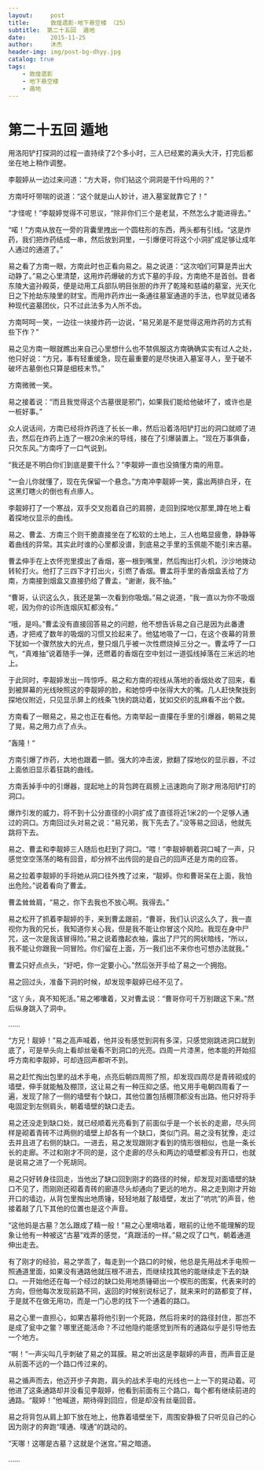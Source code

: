 ```yaml
---
layout:     post
title:      敦煌遗影·地下悬空楼 （25）
subtitle:  第二十五回  遁地  
date:       2015-11-25
author:     沐杰
header-img: img/post-bg-dhyy.jpg
catalog: true
tags:
    - 敦煌遗影
    - 地下悬空楼
    - 遁地
---
```

# 第二十五回  遁地  

用洛阳铲打探洞的过程一直持续了2个多小时，三人已经累的满头大汗，打完后都坐在地上稍作调整。

李靓婷从一边过来问道：“方大哥，你们钻这个洞洞是干什吗用的？”

方南吁吁带喘的说道：“这个就是山人妙计，进入墓室就靠它了！”

“才怪呢！”李靓婷觉得不可思议，“除非你们三个是老鼠，不然怎么才能进得去。”

“喏！”方南从放在一旁的背囊里拽出一个圆柱形的东西，两头都有引线。“这是炸药，我们把炸药结成一串，然后放到洞里，一引爆便可将这个小洞扩成足够让成年人通过的通道了。”

易之看了方南一眼，方南此时也正看向易之。易之说道：“这次咱们可算是弄出大动静了。”易之心里清楚，这用炸药爆破的方式下墓的手段，方南绝不是首创。昔者东陵大盗孙殿英，便是动用工兵部队明目张胆的炸开了乾隆和慈禧的墓室，光天化日之下抢劫东陵里的财宝。而用炸药炸出一条通往墓室通道的手法，也早就见诸各种现代盗墓团伙，只不过此法多为人所不齿。

方南呵呵一笑，一边往一块接炸药一边说，“易兄弟是不是觉得这用炸药的方式有些下作？”

易之见方南一眼就瞧出来自己心里想什么也不禁佩服这方南确确实实有过人之处，他只好说：“方兄，事有轻重缓急，现在最重要的是尽快进入墓室寻人，至于破不破坏古墓倒也只算是细枝末节。”

方南微微一笑。

易之接着说：“而且我觉得这个古墓很是邪门，如果我们能给他破坏了，或许也是一桩好事。”

众人说话间，方南已经将炸药连了长长一串，然后沿着洛阳铲打出的洞口就顺了进去，然后在炸药上连了一根20余米的导线，接在了引爆装置上。“现在万事俱备，只欠东风。”方南呼了一口气说到。

“我还是不明白你们到底是要干什么？”李靓婷一直也没搞懂方南的用意。

“一会儿你就懂了，现在先保留一个悬念。”方南冲李靓婷一笑，露出两排白牙，在这黑灯瞎火的倒也有点瘆人。

李靓婷打了一个寒战，双手交叉抱着自己的肩膀，走回到探地仪那里,蹲在地上看着探地仪显示的曲线。

易之、曹孟、方南三个则干脆直接坐在了松软的土地上，三人也略显疲惫，静静等着曲线的异常。其实此时谁的心里都没谱，到底易之手里的玉佩能不能引来古墓。

曹孟伸手在上衣怀兜里摸出了香烟，塞一根到嘴里，然后掏出打火机，沙沙地拨动转轮打火。他打了三四下才打出火，引燃了香烟。曹孟将手里的香烟盒丢给了方南，方南接到烟盒又直接扔给了曹孟，“谢谢，我不抽。”

“曹哥，认识这么久，我还是第一次看到你吸烟。”易之说道，“我一直以为你不吸烟呢，因为你的诊所连烟灰缸都没有。”

“哦，是吗。”曹孟没有直接回答易之的问题，他不想告诉易之自己是因为此番遭遇，才把戒了数年的吸烟的习惯又捡起来了。他猛地吸了一口，在这个夜幕的背景下犹如一个骤然放大的光点，整只烟几乎被一次性燃烧掉三分之一。曹孟呼了一口气，“真难抽”说着随手一弹，还燃着的香烟在空中划过一道弧线掉落在三米远的地上。

于此同时，李靓婷发出一阵惊呼。易之和方南的视线从落地的香烟处收了回来，看到被屏幕的光线映照这的李靓婷的脸，和她惊呼中张得大大的嘴。几人赶快聚拢到探地仪附近，只见显示屏上的线条飞快的跳动着，犹如交织的乱麻看不出个数。

方南看了一眼易之，易之也正在看他。方南举起一直攥在手里的引爆器，朝易之晃了晃，易之用力点了点头。

”轰隆！“

方南引爆了炸药，大地也跟着一颤。强大的冲击波，掀翻了探地仪的显示器，不过上面依旧显示着狂跳的曲线。

方南丢掉手中的引爆器，提起地上的背包跨在肩膀上迅速跑向了刚才用洛阳铲打的洞口。

爆炸引发的威力，将不到十公分直径的小洞扩成了直径将近1米2的一个足够人通过的洞口。方南回过头对易之说：“易兄弟，我下先去了。”没等易之回话，他就先跳将下去。

易之、曹孟和李靓婷三人随后也赶到了洞口。“喂！”李靓婷朝着洞口喊了一声，只感觉空空荡荡的略有回音，却分辨不出传回的是自己的回声还是方南的应答。

易之拉着李靓婷的手将她从洞口往外拽了过来，“靓婷。你和曹哥呆在上面，我怕出危险。”说着看向了曹孟。

曹孟耸耸肩，“易之，你下去我也不放心啊。我得去。”

易之松开了抓着李靓婷的手，来到曹孟跟前，“曹哥，我们认识这么久了，我一直视你为我的兄长，我知道你关心我，但是我不能让你冒这个风险。我现在身中尸咒，这一次是我该冒得险。”易之说着撸起衣袖，露出了尸咒的网状暗线，“所以，我不能让你跟我一同冒险。你们留在上面，万一我们出不来你也可想办法就我。”

曹孟只好点点头，“好吧，你一定要小心。”然后张开手给了易之一个拥抱。

易之回过头，准备下洞的时候，却发现李靓婷已经不见了。

“这丫头，真不知死活。”易之嘟囔着，又对曹孟说：“曹哥你可千万别跟这下来。”然后纵身跳入了洞中。

……

“方兄！靓婷！”易之高声喊着，他并没有感觉到洞有多深，只感觉刚跳进洞口就到底了，可是举头向上看却丝毫看不到洞口的光亮。四周一片漆黑，他本能的开始招呼方南和李靓婷，可却连回声都听不到。

易之赶忙掏出包里的战术手电，点亮后朝四周照了照，却发现四周尽是青砖砌成的墙壁，伸手就能触及棚顶，这让易之有一种压抑之感。他又用手电朝四周看了一遍，发现了除了一侧的墙壁有个缺口，其他位置包括棚顶都没有出路。他只好将手电固定到左侧肩头，朝着墙壁的缺口走去。

易之还没走到缺口处，就已经顺着光亮看到了前面似乎是一个长长的走廊，尽头同样是砌着青砖不过两侧的墙壁上却各有一个缺口，类似门洞。易之没有犹豫，走过去并且进了右侧的缺口。一进去，易之发现跟刚才看到的情形很相似，也是一条长长的走廊。不过和刚才不同的是，这个走廊的尽头和两边的墙壁都没有开口，也就是说易之进了一个死胡同。

易之只好转身往回走，当他出了缺口回到刚才的路径的时候，却发现对面墙壁的缺口不见了，而刚刚还砌着青砖的廊道尽头却通向了更远的地方。易之走到刚才开始开口的墙边，从背包里掏出地质锤，轻轻地敲了敲墙壁，发出了”吭吭”的声音，他接着敲了几下其他的位置也是这个声音。

“这他妈是古墓？怎么跟成了精一般！”易之心里嘀咕着，眼前的让他不能理解的现象让他有一种被这“古墓”戏弄的感觉，“真跟活的一样。”易之叹了口气，朝着通道伸出走去。

有了刚才的经验，易之学乖了，每走到一个路口的时候，他总是先用战术手电照一照通道里面，如果没有通路他就压根不进去，而继续找其他的能继续走下去的缺口。一开始他还在每一个经过的缺口处用地质锤砸出一个楔形的图案，代表来时的方向，但他每次发现前路不同，返回的时候别说标记了，就来来时的路都变了样，于是就不在做无用功，而是一门心思的找下一个通着的路口。

易之心里一直担心，如果古墓将他引到一个死路，然后将来时的路径封住，那岂不是成了瓮中之鳖？哪里还能活命？不过他隐约能感觉到所有的通路似乎是引导他去一个地方。

“啊！”一声尖叫几乎刺破了易之的耳膜。易之听出这是李靓婷的声音，而声音正是从前面不远的一个路口传过来的。

易之循声而去，他迈开步子奔跑，肩头的战术手电的光线也一上一下的晃动着。可他进了这条通路却并没看见李靓婷，他看到前面有三个路口，每个都有继续前进的通路。“靓婷！”他喊道，期待得到回应，但是却没有丝毫回音。

易之将背包从肩上卸下放在地上，他靠着墙壁坐下，周围安静极了只听见自己的心因为刚才的奔跑“噗通、噗通”的跳动的。

“天哪！这哪是古墓？这就是个迷宫。”易之暗道。

……


